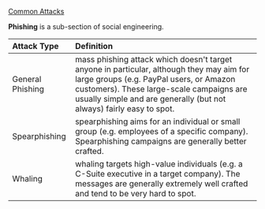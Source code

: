 [Common Attacks](https://tryhackme.com/r/room/commonattacks)

**Phishing** is a sub-section of social engineering.

|Attack Type|Definition|
|:-|:-|
|General Phishing|mass phishing attack which doesn't target anyone in particular, although they may aim for large groups (e.g. PayPal users, or Amazon customers). These large-scale campaigns are usually simple and are generally (but not always) fairly easy to spot.|
|Spearphishing|spearphishing aims for an individual or small group (e.g. employees of a specific company). Spearphishing campaigns are generally better crafted.|
|Whaling|whaling targets high-value individuals (e.g. a C-Suite executive in a target company). The messages are generally extremely well crafted and tend to be very hard to spot.|

